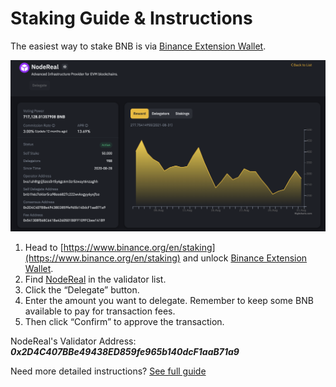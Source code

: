 # Staking Guide & Instructions

The easiest way to stake BNB is via [Binance Extension Wallet](https://www.binance.org/en/binance-wallet).

![](../.gitbook/assets/image.png)

1. Head to [https://www.binance.org/en/staking](https://www.binance.org/en/staking) and unlock  [Binance Extension Wallet](https://www.binance.org/en/binance-wallet).
2. Find [NodeReal](https://www.binance.org/en/staking/validator/bva1ah8tgrjj5zes0rt5y6gc6m3zr5zwayt6nzaghh) in the validator list.
3. Click the “Delegate” button.
4. Enter the amount you want to delegate. Remember to keep some BNB available to pay for transaction fees.
5. Then click “Confirm” to approve the transaction.

NodeReal's Validator Address: _**0x2D4C407BBe49438ED859fe965b140dcF1aaB71a9**_&#x20;

Need more detailed instructions? [See full guide](https://binance-wallet.gitbook.io/binance-chain-extension-wallet/binance-chain-staking/staking)
